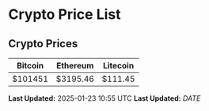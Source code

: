 # Crypto Price List

## Crypto Prices
| Bitcoin | Ethereum | Litecoin |
| ------- | -------- | -------- |
| $101451 | $3195.46 | $111.45 |
**Last Updated:** 2025-01-23 10:55 UTC
**Last Updated:** $DATE$
